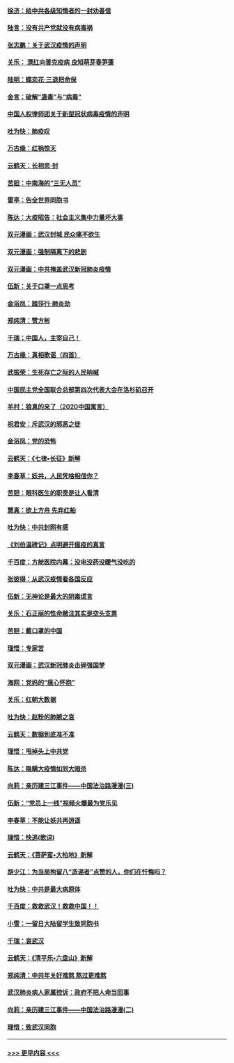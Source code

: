 #### [徐济：给中共各级知情者的一封劝善信](../pages/nsc993/n11868561.md?t=02150831) 
#### [陆言：没有共产党就没有病毒祸](../pages/nsc993/n11868232.md?t=02150831) 
#### [张志鹏：关于武汉疫情的声明](../pages/nsc993/n11867182.md?t=02150831) 
#### [关乐： 漂红向善克疫病 良知萌芽春笋蓬](../pages/nsc993/n11865710.md?t=02150831) 
#### [陆明：蝶恋花‧三退把命保](../pages/nsc993/n11865673.md?t=02150831) 
#### [金言：破解“蛊毒”与“病毒”](../pages/nsc993/n11864103.md?t=02150831) 
#### [中国人权律师团关于新型冠状病毒疫情的声明](../pages/nsc993/n11864249.md?t=02150831) 
#### [吐为快：肺疫叹](../pages/nsc993/n11864027.md?t=02150831) 
#### [万古缘：红祸惊天](../pages/nsc993/n11864079.md?t=02150831) 
#### [云鹤天：长相思‧封](../pages/nsc993/n11864006.md?t=02150831) 
#### [苦胆：中南海的“三无人员”](../pages/nsc993/n11862997.md?t=02150831) 
#### [雷亭：告全世界同胞书](../pages/nsc993/n11862572.md?t=02150831) 
#### [陈达：大疫昭告：社会主义集中力量坏大事](../pages/nsc993/n11859419.md?t=02150831) 
#### [双元漫画：武汉封城 民众痛不欲生](../pages/nsc993/n11859287.md?t=02150831) 
#### [双元漫画：强制隔离下的悲剧](../pages/nsc993/n11859244.md?t=02150831) 
#### [双元漫画：中共掩盖武汉新冠肺炎疫情](../pages/nsc993/n11858249.md?t=02150831) 
#### [伍新：关于口罩一点思考](../pages/nsc993/n11859195.md?t=02150831) 
#### [金浴凤：踏莎行‧肺炎劫](../pages/nsc993/n11858227.md?t=02150831) 
#### [郑纯清：赞方彬](../pages/nsc993/n11856803.md?t=02150831) 
#### [千瑞；中国人，主宰自己！](../pages/nsc993/n11856793.md?t=02150831) 
#### [万古缘：真相歌谣（四首）](../pages/nsc993/n11856263.md?t=02150831) 
#### [武振荣：生死存亡之际的人民呐喊](../pages/nsc993/n11856256.md?t=02150831) 
#### [中国民主党全国联合总部第四次代表大会在洛杉矶召开](../pages/nsc993/n11856344.md?t=02150831) 
#### [羊村：狼真的来了（2020中国寓言）](../pages/nsc993/n11856229.md?t=02150831) 
#### [祝君安：斥武汉的邪恶之徒](../pages/nsc993/n11855861.md?t=02150831) 
#### [金浴凤：党的恐怖](../pages/nsc993/n11855849.md?t=02150831) 
#### [云鹤天：《七律▪长征》新解](../pages/nsc993/n11855479.md?t=02150831) 
#### [李春草：妖共，人民凭啥相信你？](../pages/nsc993/n11855196.md?t=02150831) 
#### [苦胆：眼科医生的职责是让人看清](../pages/nsc993/n11853840.md?t=02150831) 
#### [慧真：欲上方舟 先弃红船](../pages/nsc993/n11853483.md?t=02150831) 
#### [吐为快：中共封网有感](../pages/nsc993/n11852575.md?t=02150831) 
#### [《刘伯温碑记》点明避开瘟疫的真言](../pages/nsc993/n11852128.md?t=02150831) 
#### [千百度：方舱医院内幕：没电没药没暖气没吃的](../pages/nsc993/n11850211.md?t=02150831) 
#### [张彼得：从武汉疫情看各国反应](../pages/nsc993/n11850102.md?t=02150831) 
#### [伍新：无神论是最大的阴毒谎言](../pages/nsc993/n11846129.md?t=02150831) 
#### [关乐：石正丽的性命赌注其实是空头支票](../pages/nsc993/n11846109.md?t=02150831) 
#### [苦胆：戴口罩的中国](../pages/nsc993/n11845576.md?t=02150831) 
#### [理悟：专家苦](../pages/nsc993/n11845564.md?t=02150831) 
#### [双元漫画：武汉新冠肺炎击碎强国梦](../pages/nsc993/n11843320.md?t=02150831) 
#### [海网：党妈的“瘟心怀抱”](../pages/nsc993/n11840740.md?t=02150831) 
#### [关乐：红朝大数据](../pages/nsc993/n11840675.md?t=02150831) 
#### [吐为快：赵粉的肺腑之哀](../pages/nsc993/n11840618.md?t=02150831) 
#### [云鹤天：数据到底准不准](../pages/nsc993/n11840325.md?t=02150831) 
#### [理悟：甩掉头上中共党](../pages/nsc993/n11838826.md?t=02150831) 
#### [陈达：隐瞒大疫情如同大暗杀](../pages/nsc993/n11838771.md?t=02150831) 
#### [向莉：亲历建三江事件——中国法治路漫漫(三)](../pages/nsc993/n11831825.md?t=02150831) 
#### [伍新：“党员上一线”视频火爆最为党乐见](../pages/nsc993/n11838200.md?t=02150831) 
#### [李春草：不能让妖共再逍遥](../pages/nsc993/n11838102.md?t=02150831) 
#### [理悟：快逃(歌词)](../pages/nsc993/n11838083.md?t=02150831) 
#### [云鹤天：《菩萨蛮▪大柏地》新解](../pages/nsc993/n11838059.md?t=02150831) 
#### [胡少江：为当局拘留八“造谣者”点赞的人，你们在忏悔吗？](../pages/nsc993/n11836801.md?t=02150831) 
#### [吐为快：中共是最大病原体](../pages/nsc993/n11836748.md?t=02150831) 
#### [千百度：救救武汉！救救中国！！](../pages/nsc993/n11836145.md?t=02150831) 
#### [小雪：一留日大陆留学生致同胞书](../pages/nsc993/n11834624.md?t=02150831) 
#### [千瑞：哀武汉](../pages/nsc993/n11833647.md?t=02150831) 
#### [云鹤天：《清平乐▪六盘山》新解](../pages/nsc993/n11833611.md?t=02150831) 
#### [郑纯清：中共年关好难熬 熬过更难熬](../pages/nsc993/n11833489.md?t=02150831) 
#### [武汉肺炎病人家属控诉：政府不把人命当回事](../pages/nsc993/n11833205.md?t=02150831) 
#### [向莉：亲历建三江事件——中国法治路漫漫(二)](../pages/nsc993/n11829102.md?t=02150831) 
#### [理悟：致武汉同胞](../pages/nsc993/n11831522.md?t=02150831) 

----
#### [ >>> 更早内容 <<< ](../indexes/nsc993-earlier.md)
